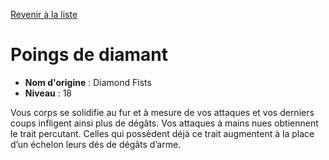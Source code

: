 [Revenir à la liste](..)

# Poings de diamant

 * **Nom d'origine** : Diamond Fists
 * **Niveau** : 18


<p>Vous corps se solidifie au fur et à mesure de vos attaques et vos derniers coups infligent ainsi plus de dégâts. Vos attaques à mains nues obtiennent le trait percutant. Celles qui possèdent déjà ce trait augmentent à la place d’un échelon leurs dés de dégâts d’arme.</p>